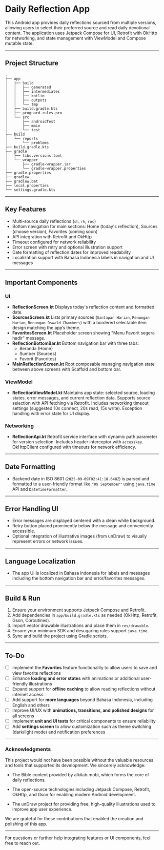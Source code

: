 # Daily Reflection App

This Android app provides daily reflections sourced from multiple versions, allowing users to select their preferred source and read daily devotional content. The application uses Jetpack Compose for UI, Retrofit with OkHttp for networking, and state management with ViewModel and Compose mutable state.

***

## Project Structure

```
.
├── app
│   ├── build
│   │   ├── generated
│   │   ├── intermediates
│   │   ├── kotlin
│   │   ├── outputs
│   │   └── tmp
│   ├── build.gradle.kts
│   ├── proguard-rules.pro
│   └── src
│       ├── androidTest
│       ├── main
│       └── test
├── build
│   └── reports
│       └── problems
├── build.gradle.kts
├── gradle
│   ├── libs.versions.toml
│   └── wrapper
│       ├── gradle-wrapper.jar
│       └── gradle-wrapper.properties
├── gradle.properties
├── gradlew
├── gradlew.bat
├── local.properties
└── settings.gradle.kts
```


***

## Key Features

- Multi-source daily reflections (`sh`, `rh`, `roc`)
- Bottom navigation for main sections: Home (today's reflection), Sources (choose version), Favorites (coming soon)
- API integration with Retrofit and OkHttp
- Timeout configured for network reliability
- Error screen with retry and optional illustration support
- Date formatting of reflection dates for improved readability
- Localization support with Bahasa Indonesia labels in navigation and UI messages

***

## Important Components

### UI

- **ReflectionScreen.kt**
Displays today's reflection content and formatted date.
- **SourcesScreen.kt**
Lists primary sources (`Santapan Harian`, `Renungan Harian`, `Renungan Oswald Chambers`) with a bordered selectable item design matching the app’s theme.
- **FavoritesScreen.kt**
Placeholder screen showing "Menu Favorit segera hadir" message.
- **ReflectionBottomBar.kt**
  Bottom navigation bar with three tabs:
    - Beranda (Home)
    - Sumber (Sources)
    - Favorit (Favorites)
- **MainReflectionScreen.kt**
Root composable managing navigation state between above screens with Scaffold and bottom bar.


### ViewModel

- **ReflectionViewModel.kt**
Maintains app state: selected source, loading states, error messages, and current reflection data.
Supports source selection with API fetching via Retrofit.
Includes networking timeout settings (suggested 10s connect, 20s read, 15s write).
Exception handling with error state for UI display.


### Networking

- **ReflectionApi.kt**
Retrofit service interface with dynamic path parameter for version selection.
Includes header interceptor with `accesskey`.
OkHttpClient configured with timeouts for network efficiency.

***

## Date Formatting

- Backend date in ISO 8601 (`2025-09-09T02:41:18.648Z`) is parsed and formatted to a user-friendly format like `"09 September"` using `java.time` API and `DateTimeFormatter`.

***

## Error Handling UI

- Error messages are displayed centered with a clean white background.
- Retry button placed prominently below the message and conveniently accessible.
- Optional integration of illustrative images (from unDraw) to visually represent errors or network issues.

***

## Language Localization

- The app UI is localized in Bahasa Indonesia for labels and messages including the bottom navigation bar and error/favorites messages.

***

## Build \& Run

1. Ensure your environment supports Jetpack Compose and Retrofit.
2. Add dependencies in `app/build.gradle.kts` as needed (OkHttp, Retrofit, Gson, Coroutines).
3. Import vector drawable illustrations and place them in `res/drawable`.
4. Ensure your minimum SDK and desugaring rules support `java.time`.
5. Sync and build the project using Gradle scripts.

***

## To-Do

- [ ] Implement the **Favorites** feature functionality to allow users to save and view favorite reflections
- [ ] Enhance **loading and error states** with animations or additional user-friendly illustrations
- [ ] Expand support for **offline caching** to allow reading reflections without internet access
- [ ] Add support for **more languages** beyond Bahasa Indonesia, including English and others
- [ ] Improve UI/UX with **animations, transitions, and polished designs** for all screens
- [ ] Implement **unit and UI tests** for critical components to ensure reliability
- [ ] Add **settings screen** to allow customization such as theme switching (dark/light mode) and notification preferences

***

### Acknowledgments
This project would not have been possible without the valuable resources and tools that supported its development. We sincerely acknowledge:

* The Bible content provided by alkitab.mobi, which forms the core of daily reflections.

* The open-source technologies including Jetpack Compose, Retrofit, OkHttp, and Gson for enabling modern Android development.

* The unDraw project for providing free, high-quality illustrations used to improve app user experience.

We are grateful for these contributions that enabled the creation and polishing of this app.

***

For questions or further help integrating features or UI components, feel free to reach out.

